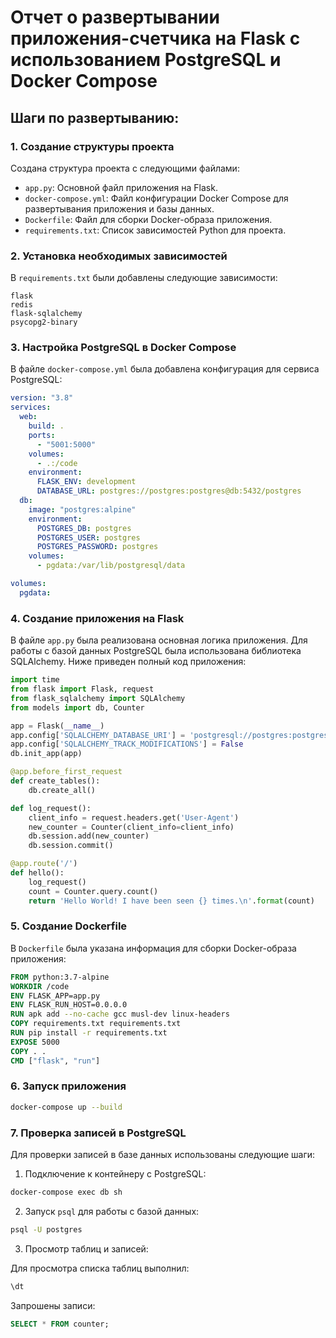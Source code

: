 # Отчет о развертывании приложения-счетчика на Flask с использованием PostgreSQL и Docker Compose

## Шаги по развертыванию:

### 1. Создание структуры проекта

Создана структура проекта с следующими файлами:

- `app.py`: Основной файл приложения на Flask.
- `docker-compose.yml`: Файл конфигурации Docker Compose для развертывания приложения и базы данных.
- `Dockerfile`: Файл для сборки Docker-образа приложения.
- `requirements.txt`: Список зависимостей Python для проекта.

### 2. Установка необходимых зависимостей

В `requirements.txt` были добавлены следующие зависимости:

```plaintext
flask
redis
flask-sqlalchemy
psycopg2-binary
```

### 3. Настройка PostgreSQL в Docker Compose

В файле `docker-compose.yml` была добавлена конфигурация для сервиса PostgreSQL:

```yml
version: "3.8"
services:
  web:
    build: .
    ports:
      - "5001:5000"
    volumes:
      - .:/code
    environment:
      FLASK_ENV: development
      DATABASE_URL: postgres://postgres:postgres@db:5432/postgres
  db:
    image: "postgres:alpine"
    environment:
      POSTGRES_DB: postgres
      POSTGRES_USER: postgres
      POSTGRES_PASSWORD: postgres
    volumes:
      - pgdata:/var/lib/postgresql/data

volumes:
  pgdata:
```

### 4. Создание приложения на Flask

В файле `app.py` была реализована основная логика приложения. Для работы с базой данных PostgreSQL была использована библиотека SQLAlchemy. Ниже приведен полный код приложения:

```python
import time
from flask import Flask, request
from flask_sqlalchemy import SQLAlchemy
from models import db, Counter

app = Flask(__name__)
app.config['SQLALCHEMY_DATABASE_URI'] = 'postgresql://postgres:postgres@db:5432/postgres'
app.config['SQLALCHEMY_TRACK_MODIFICATIONS'] = False
db.init_app(app)

@app.before_first_request
def create_tables():
    db.create_all()

def log_request():
    client_info = request.headers.get('User-Agent')
    new_counter = Counter(client_info=client_info)
    db.session.add(new_counter)
    db.session.commit()

@app.route('/')
def hello():
    log_request()
    count = Counter.query.count()
    return 'Hello World! I have been seen {} times.\n'.format(count)
```

### 5. Создание Dockerfile

В `Dockerfile` была указана информация для сборки Docker-образа приложения:

```dockerfile
FROM python:3.7-alpine
WORKDIR /code
ENV FLASK_APP=app.py
ENV FLASK_RUN_HOST=0.0.0.0
RUN apk add --no-cache gcc musl-dev linux-headers
COPY requirements.txt requirements.txt
RUN pip install -r requirements.txt
EXPOSE 5000
COPY . .
CMD ["flask", "run"]
```

### 6. Запуск приложения

```bash
docker-compose up --build
```

### 7. Проверка записей в PostgreSQL

Для проверки записей в базе данных использованы следующие шаги:

1. Подключение к контейнеру с PostgreSQL:

```bash
docker-compose exec db sh
```

2. Запуск `psql` для работы с базой данных:

```bash
psql -U postgres
```

3. Просмотр таблиц и записей:

Для просмотра списка таблиц выполнил:

```sql
\dt
```

Запрошены записи:

```sql
SELECT * FROM counter;
```